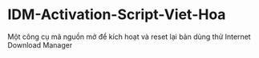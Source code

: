 # IDM-Activation-Script-Viet-Hoa
Một công cụ mã nguồn mở để kích hoạt và reset lại bản dùng thử Internet Download Manager
